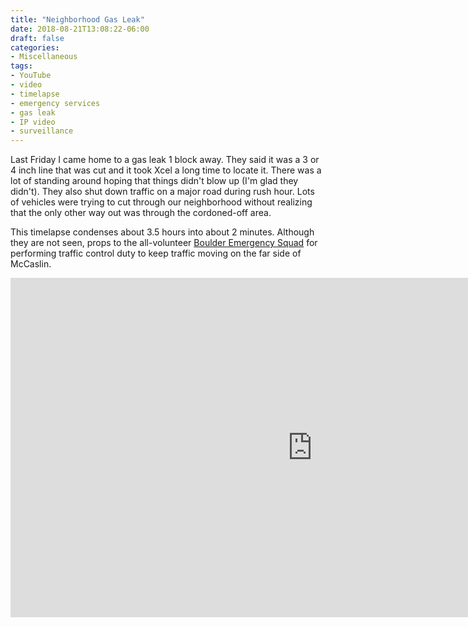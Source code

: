 ```yaml
---
title: "Neighborhood Gas Leak"
date: 2018-08-21T13:08:22-06:00
draft: false
categories:
- Miscellaneous
tags:
- YouTube
- video
- timelapse
- emergency services
- gas leak
- IP video
- surveillance
---
```


Last Friday I came home to a gas leak 1 block away. They said it was a 3 or 4 inch line that was cut and it took Xcel a long time to locate it. There was a lot of standing around hoping that things didn't blow up (I'm glad they didn't). They also shut down traffic on a major road during rush hour. Lots of vehicles were trying to cut through our neighborhood without realizing that the only other way out was through the cordoned-off area.

<!--more-->

This timelapse condenses about 3.5 hours into about 2 minutes. Although they are not seen, props to the all-volunteer [Boulder Emergency Squad](https://www.boulderrescue.org/) for performing traffic control duty to keep traffic moving on the far side of McCaslin.

<iframe width="966" height="543" src="https://www.youtube.com/embed/4CTWbmSXU2A" frameborder="0" allow="autoplay; encrypted-media" allowfullscreen></iframe>

